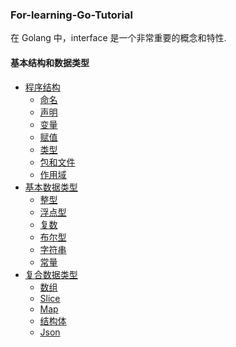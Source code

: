 ### For-learning-Go-Tutorial
在 Golang 中，interface 是一个非常重要的概念和特性.

#### 基本结构和数据类型
* [程序结构]()
  * [命名]()
  * [声明]()
  * [变量]()
  * [赋值]()
  * [类型]()
  * [包和文件]()
  * [作用域]()
* [基本数据类型]()
   * [整型]()
   * [浮点型]()
   * [复数]()
   * [布尔型]()
   * [字符串]()
   * [常量]()
* [复合数据类型]()
   * [数组]()
   * [Slice]()
   * [Map]()
   * [结构体]()
   * [Json]()
   